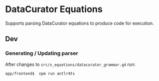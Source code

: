 # DataCurator Equations

Supports parsing DataCurator equations to produce code for execution.

## Dev

### Generating / Updating parser

After changes to `src/x_equations/datacurator_grammar.g4` run:

    app/frontend$  npm run antlr4ts

